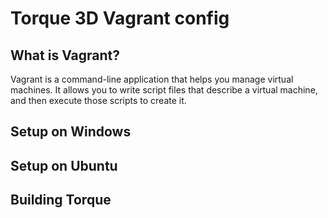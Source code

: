 # Torque 3D Vagrant config

## What is Vagrant?

Vagrant is a command-line application that helps you manage virtual machines.
It allows you to write script files that describe a virtual machine, and then execute those scripts to create it.

## Setup on Windows

## Setup on Ubuntu

## Building Torque
